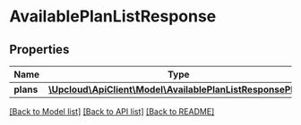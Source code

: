 # AvailablePlanListResponse

## Properties
Name | Type | Description | Notes
------------ | ------------- | ------------- | -------------
**plans** | [**\Upcloud\ApiClient\Model\AvailablePlanListResponsePlans**](AvailablePlanListResponsePlans.md) |  | [optional] 

[[Back to Model list]](../README.md#documentation-for-models) [[Back to API list]](../README.md#documentation-for-api-endpoints) [[Back to README]](../README.md)


